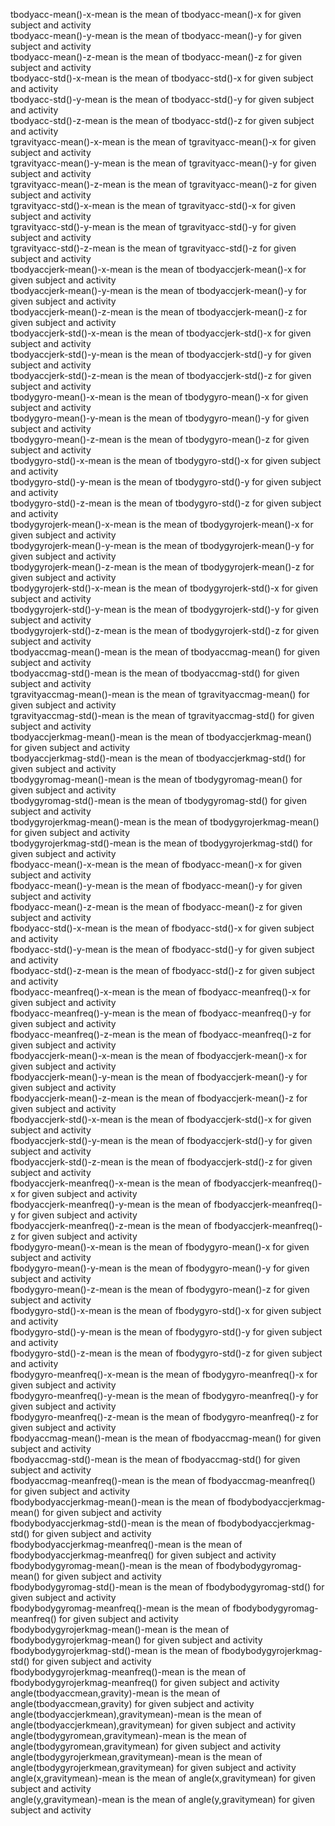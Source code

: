 tbodyacc-mean()-x-mean is the mean of tbodyacc-mean()-x for given subject and activity  
tbodyacc-mean()-y-mean is the mean of tbodyacc-mean()-y for given subject and activity  
tbodyacc-mean()-z-mean is the mean of tbodyacc-mean()-z for given subject and activity  
tbodyacc-std()-x-mean is the mean of tbodyacc-std()-x for given subject and activity  
tbodyacc-std()-y-mean is the mean of tbodyacc-std()-y for given subject and activity  
tbodyacc-std()-z-mean is the mean of tbodyacc-std()-z for given subject and activity  
tgravityacc-mean()-x-mean is the mean of tgravityacc-mean()-x for given subject and activity  
tgravityacc-mean()-y-mean is the mean of tgravityacc-mean()-y for given subject and activity  
tgravityacc-mean()-z-mean is the mean of tgravityacc-mean()-z for given subject and activity  
tgravityacc-std()-x-mean is the mean of tgravityacc-std()-x for given subject and activity  
tgravityacc-std()-y-mean is the mean of tgravityacc-std()-y for given subject and activity  
tgravityacc-std()-z-mean is the mean of tgravityacc-std()-z for given subject and activity  
tbodyaccjerk-mean()-x-mean is the mean of tbodyaccjerk-mean()-x for given subject and activity  
tbodyaccjerk-mean()-y-mean is the mean of tbodyaccjerk-mean()-y for given subject and activity  
tbodyaccjerk-mean()-z-mean is the mean of tbodyaccjerk-mean()-z for given subject and activity  
tbodyaccjerk-std()-x-mean is the mean of tbodyaccjerk-std()-x for given subject and activity  
tbodyaccjerk-std()-y-mean is the mean of tbodyaccjerk-std()-y for given subject and activity  
tbodyaccjerk-std()-z-mean is the mean of tbodyaccjerk-std()-z for given subject and activity  
tbodygyro-mean()-x-mean is the mean of tbodygyro-mean()-x for given subject and activity  
tbodygyro-mean()-y-mean is the mean of tbodygyro-mean()-y for given subject and activity  
tbodygyro-mean()-z-mean is the mean of tbodygyro-mean()-z for given subject and activity  
tbodygyro-std()-x-mean is the mean of tbodygyro-std()-x for given subject and activity  
tbodygyro-std()-y-mean is the mean of tbodygyro-std()-y for given subject and activity  
tbodygyro-std()-z-mean is the mean of tbodygyro-std()-z for given subject and activity  
tbodygyrojerk-mean()-x-mean is the mean of tbodygyrojerk-mean()-x for given subject and activity  
tbodygyrojerk-mean()-y-mean is the mean of tbodygyrojerk-mean()-y for given subject and activity  
tbodygyrojerk-mean()-z-mean is the mean of tbodygyrojerk-mean()-z for given subject and activity  
tbodygyrojerk-std()-x-mean is the mean of tbodygyrojerk-std()-x for given subject and activity  
tbodygyrojerk-std()-y-mean is the mean of tbodygyrojerk-std()-y for given subject and activity  
tbodygyrojerk-std()-z-mean is the mean of tbodygyrojerk-std()-z for given subject and activity  
tbodyaccmag-mean()-mean is the mean of tbodyaccmag-mean() for given subject and activity  
tbodyaccmag-std()-mean is the mean of tbodyaccmag-std() for given subject and activity  
tgravityaccmag-mean()-mean is the mean of tgravityaccmag-mean() for given subject and activity  
tgravityaccmag-std()-mean is the mean of tgravityaccmag-std() for given subject and activity  
tbodyaccjerkmag-mean()-mean is the mean of tbodyaccjerkmag-mean() for given subject and activity  
tbodyaccjerkmag-std()-mean is the mean of tbodyaccjerkmag-std() for given subject and activity  
tbodygyromag-mean()-mean is the mean of tbodygyromag-mean() for given subject and activity  
tbodygyromag-std()-mean is the mean of tbodygyromag-std() for given subject and activity  
tbodygyrojerkmag-mean()-mean is the mean of tbodygyrojerkmag-mean() for given subject and activity  
tbodygyrojerkmag-std()-mean is the mean of tbodygyrojerkmag-std() for given subject and activity  
fbodyacc-mean()-x-mean is the mean of fbodyacc-mean()-x for given subject and activity  
fbodyacc-mean()-y-mean is the mean of fbodyacc-mean()-y for given subject and activity  
fbodyacc-mean()-z-mean is the mean of fbodyacc-mean()-z for given subject and activity  
fbodyacc-std()-x-mean is the mean of fbodyacc-std()-x for given subject and activity  
fbodyacc-std()-y-mean is the mean of fbodyacc-std()-y for given subject and activity  
fbodyacc-std()-z-mean is the mean of fbodyacc-std()-z for given subject and activity  
fbodyacc-meanfreq()-x-mean is the mean of fbodyacc-meanfreq()-x for given subject and activity  
fbodyacc-meanfreq()-y-mean is the mean of fbodyacc-meanfreq()-y for given subject and activity  
fbodyacc-meanfreq()-z-mean is the mean of fbodyacc-meanfreq()-z for given subject and activity  
fbodyaccjerk-mean()-x-mean is the mean of fbodyaccjerk-mean()-x for given subject and activity  
fbodyaccjerk-mean()-y-mean is the mean of fbodyaccjerk-mean()-y for given subject and activity  
fbodyaccjerk-mean()-z-mean is the mean of fbodyaccjerk-mean()-z for given subject and activity  
fbodyaccjerk-std()-x-mean is the mean of fbodyaccjerk-std()-x for given subject and activity  
fbodyaccjerk-std()-y-mean is the mean of fbodyaccjerk-std()-y for given subject and activity  
fbodyaccjerk-std()-z-mean is the mean of fbodyaccjerk-std()-z for given subject and activity  
fbodyaccjerk-meanfreq()-x-mean is the mean of fbodyaccjerk-meanfreq()-x for given subject and activity  
fbodyaccjerk-meanfreq()-y-mean is the mean of fbodyaccjerk-meanfreq()-y for given subject and activity  
fbodyaccjerk-meanfreq()-z-mean is the mean of fbodyaccjerk-meanfreq()-z for given subject and activity  
fbodygyro-mean()-x-mean is the mean of fbodygyro-mean()-x for given subject and activity  
fbodygyro-mean()-y-mean is the mean of fbodygyro-mean()-y for given subject and activity  
fbodygyro-mean()-z-mean is the mean of fbodygyro-mean()-z for given subject and activity  
fbodygyro-std()-x-mean is the mean of fbodygyro-std()-x for given subject and activity  
fbodygyro-std()-y-mean is the mean of fbodygyro-std()-y for given subject and activity  
fbodygyro-std()-z-mean is the mean of fbodygyro-std()-z for given subject and activity  
fbodygyro-meanfreq()-x-mean is the mean of fbodygyro-meanfreq()-x for given subject and activity  
fbodygyro-meanfreq()-y-mean is the mean of fbodygyro-meanfreq()-y for given subject and activity  
fbodygyro-meanfreq()-z-mean is the mean of fbodygyro-meanfreq()-z for given subject and activity  
fbodyaccmag-mean()-mean is the mean of fbodyaccmag-mean() for given subject and activity  
fbodyaccmag-std()-mean is the mean of fbodyaccmag-std() for given subject and activity  
fbodyaccmag-meanfreq()-mean is the mean of fbodyaccmag-meanfreq() for given subject and activity  
fbodybodyaccjerkmag-mean()-mean is the mean of fbodybodyaccjerkmag-mean() for given subject and activity  
fbodybodyaccjerkmag-std()-mean is the mean of fbodybodyaccjerkmag-std() for given subject and activity  
fbodybodyaccjerkmag-meanfreq()-mean is the mean of fbodybodyaccjerkmag-meanfreq() for given subject and activity  
fbodybodygyromag-mean()-mean is the mean of fbodybodygyromag-mean() for given subject and activity  
fbodybodygyromag-std()-mean is the mean of fbodybodygyromag-std() for given subject and activity  
fbodybodygyromag-meanfreq()-mean is the mean of fbodybodygyromag-meanfreq() for given subject and activity  
fbodybodygyrojerkmag-mean()-mean is the mean of fbodybodygyrojerkmag-mean() for given subject and activity  
fbodybodygyrojerkmag-std()-mean is the mean of fbodybodygyrojerkmag-std() for given subject and activity  
fbodybodygyrojerkmag-meanfreq()-mean is the mean of fbodybodygyrojerkmag-meanfreq() for given subject and activity  
angle(tbodyaccmean,gravity)-mean is the mean of angle(tbodyaccmean,gravity) for given subject and activity  
angle(tbodyaccjerkmean),gravitymean)-mean is the mean of angle(tbodyaccjerkmean),gravitymean) for given subject and activity  
angle(tbodygyromean,gravitymean)-mean is the mean of angle(tbodygyromean,gravitymean) for given subject and activity  
angle(tbodygyrojerkmean,gravitymean)-mean is the mean of angle(tbodygyrojerkmean,gravitymean) for given subject and activity  
angle(x,gravitymean)-mean is the mean of angle(x,gravitymean) for given subject and activity  
angle(y,gravitymean)-mean is the mean of angle(y,gravitymean) for given subject and activity  
